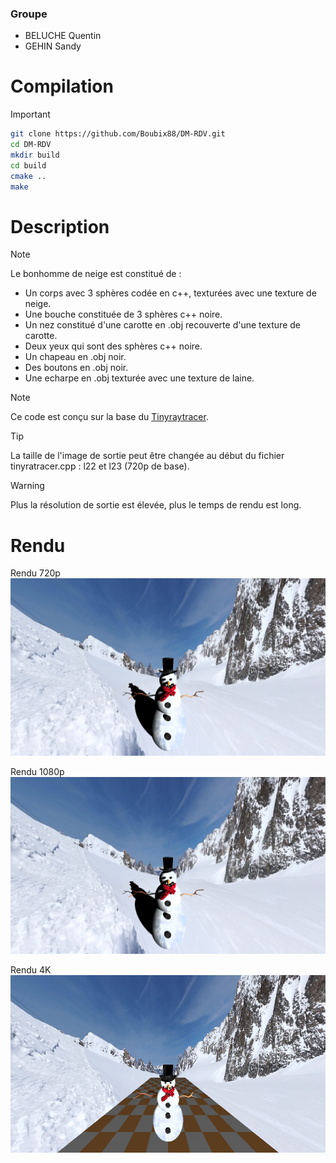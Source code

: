 ### Groupe
- BELUCHE Quentin
- GEHIN Sandy

# Compilation
> [!IMPORTANT]
> ```sh
> git clone https://github.com/Boubix88/DM-RDV.git
> cd DM-RDV
> mkdir build
> cd build
> cmake ..
> make
> ```

# Description
> [!NOTE]
>Le bonhomme de neige est constitué de :
> - Un corps avec 3 sphères codée en c++, texturées avec une texture de neige.
> - Une bouche constituée de 3 sphères c++ noire.
> - Un nez constitué d'une carotte en .obj recouverte d'une texture de carotte.
> - Deux yeux qui sont des sphères c++ noire.
> - Un chapeau en .obj noir.
> - Des boutons en .obj noir.
> - Une echarpe en .obj texturée avec une texture de laine.

> [!NOTE]
> Ce code est conçu sur la base du [Tinyraytracer](https://github.com/ssloy/tinyraytracer/tree/homework_assignment).

> [!TIP]
> La taille de l'image de sortie peut être changée au début du fichier tinyratracer.cpp : l22 et l23 (720p de base).

> [!WARNING]
> Plus la résolution de sortie est élevée, plus le temps de rendu est long.

# Rendu
Rendu 720p
![](https://raw.githubusercontent.com/Boubix88/DM-RDV/master/out/out_720.jpg)

Rendu 1080p
![](https://raw.githubusercontent.com/Boubix88/DM-RDV/master/out/out_1080.jpg)

Rendu 4K
![](https://raw.githubusercontent.com/Boubix88/DM-RDV/master/out/out_4K.jpg)
